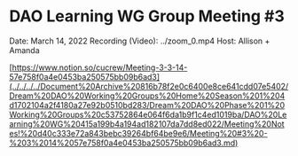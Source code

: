 # DAO Learning WG Group Meeting #3

Date: March 14, 2022
Recording (Video): ../zoom_0.mp4
Host: Allison + Amanda

[https://www.notion.so/cucrew/Meeting-3-3-14-57e758f0a4e0453ba250575bb09b6ad3](../../../../Document%20Archive%20816b78f2e0c6400e8ce641cdd07e5402/Dream%20DAO%20Working%20Groups%20Home%20Season%201%204d1702104a2f4180a27e92b0510bd283/Dream%20DAO%20Phase%201%20Working%20Groups%20c53752864e064f6da1b9f1c4ed1019ba/DAO%20Learning%20WG%20415a199b4a194ad182107da7dd8ed022/Meeting%20Notes!%20d40c333e72a843bebc39264bf64be9e6/Meeting%20#3%20-%203%2014%2057e758f0a4e0453ba250575bb09b6ad3.md)